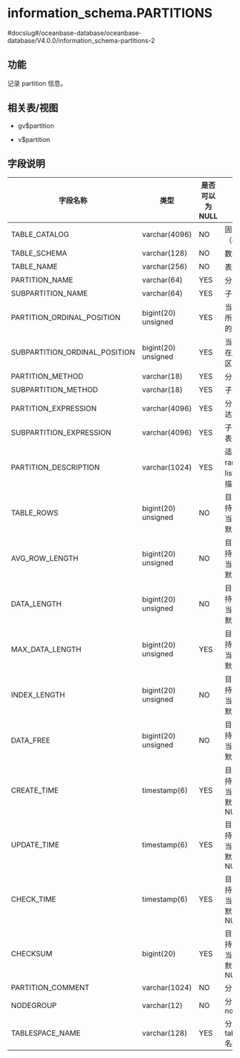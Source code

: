 information_schema.PARTITIONS 
==================================================
#docslug#/oceanbase-database/oceanbase-database/V4.0.0/information_schema-partitions-2


功能 
-----------

记录 partition 信息。

相关表/视图 
---------------

* gv$partition

  

* v$partition

  




字段说明 
-------------



|           **字段名称**            |       **类型**        | **是否可以为 NULL** |         **描述**          |
|-------------------------------|---------------------|----------------|-------------------------|
| TABLE_CATALOG                 | varchar(4096)       | NO             | 固定值（def）                |
| TABLE_SCHEMA                  | varchar(128)        | NO             | 数据库名                    |
| TABLE_NAME                    | varchar(256)        | NO             | 表名                      |
| PARTITION_NAME                | varchar(64)         | YES            | 分区名                     |
| SUBPARTITION_NAME             | varchar(64)         | YES            | 子分区名                    |
| PARTITION_ORDINAL_POSITION    | bigint(20) unsigned | YES            | 当前分区在所有分区中的位置           |
| SUBPARTITION_ORDINAL_POSITION | bigint(20) unsigned | YES            | 当前子分区在所有子分区中的位置         |
| PARTITION_METHOD              | varchar(18)         | YES            | 分区类型                    |
| SUBPARTITION_METHOD           | varchar(18)         | YES            | 子分区类型                   |
| PARTITION_EXPRESSION          | varchar(4096)       | YES            | 分区函数表达式                 |
| SUBPARTITION_EXPRESSION       | varchar(4096)       | YES            | 子分区函数表达式                |
| PARTITION_DESCRIPTION         | varchar(1024)       | YES            | 适用于 range 和 list 分区的描述  |
| TABLE_ROWS                    | bigint(20) unsigned | NO             | 目前暂不支持该字段，当前该字段默认为 0    |
| AVG_ROW_LENGTH                | bigint(20) unsigned | NO             | 目前暂不支持该字段，当前该字段默认为 0    |
| DATA_LENGTH                   | bigint(20) unsigned | NO             | 目前暂不支持该字段，当前该字段默认为 0    |
| MAX_DATA_LENGTH               | bigint(20) unsigned | YES            | 目前暂不支持该字段，当前该字段默认为 0    |
| INDEX_LENGTH                  | bigint(20) unsigned | NO             | 目前暂不支持该字段，当前该字段默认为 0    |
| DATA_FREE                     | bigint(20) unsigned | NO             | 目前暂不支持该字段，当前该字段默认为 0    |
| CREATE_TIME                   | timestamp(6)        | YES            | 目前暂不支持该字段，当前该字段默认为 NULL |
| UPDATE_TIME                   | timestamp(6)        | YES            | 目前暂不支持该字段，当前该字段默认为 NULL |
| CHECK_TIME                    | timestamp(6)        | YES            | 目前暂不支持该字段，当前该字段默认为 NULL |
| CHECKSUM                      | bigint(20)          | YES            | 目前暂不支持该字段，当前该字段默认为 NULL |
| PARTITION_COMMENT             | varchar(1024)       | NO             | 分区注释                    |
| NODEGROUP                     | varchar(12)         | NO             | 分区所属的 nodegroup         |
| TABLESPACE_NAME               | varchar(128)        | YES            | 分区所属的 tablespace 名称     |


